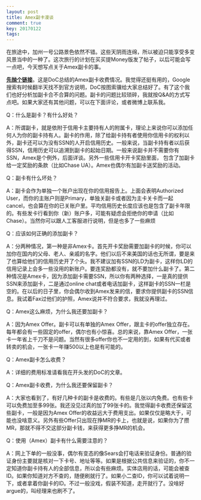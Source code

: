 ```yaml
---
layout: post
title: Amex副卡漫谈
comment: true
key: 20170122
tags:
---
```


在旅途中，加州一号公路景色依然不错。这些天阴雨连绵，所以被迫只能享受多变风景当中的一种了。这次旅行的计划在买买提Money版发了帖子，以后可能会写一点吧，今天想写点关于Amex副卡的事。


**[先抛个链接](http://www.doctorofcredit.com/list-american-express-cards-access-amex-offers-af-au-fee/)**。这是DoC总结的Amex副卡收费情况。我觉得还挺有用的，Google搜索有时候翻半天找不到官方说明，DoC按图索骥给大家总结好了。有了这个我们也好分析加副卡合不合算的问题。副卡的问题比较琐碎，我就按Q&A的方式写点吧。如果大家还有其他问题，可以在下面评论，或者微博上联系我。

Q：什么是副卡？有什么好处？

A：所谓副卡，就是依附于信用卡主要持有人的附属卡，理论上来说你可以添加任何人为你的副卡持有人。副卡的作用，除了给副卡持有者使用你信用卡的权利以外，副卡还可以为没有SSN的人开启信用历史。一般来说，当副卡持有者以后获得SSN，信用历史可以追溯到副卡的起始日期。一般来说副卡并不需要你有SSN，Amex是个例外，后面详谈。另外一些信用卡开卡奖励里面， 包含了加副卡给一定奖励的条款（比如Chase UA）。Amex也偶尔有加副卡送奖励的活动。

Q：副卡有什么坏处？

A：副卡会作为单独一个账户出现在你的信用报告上。上面会表明Authorized User，而你的主账户则是Primary，单独关副卡或者因为主卡关卡而一起cancel，也会算在你的已关账户里。平均信用历史长度应该也是包含了副卡年限的。有些发卡行看到你（新）账户多，可能有疑虑会拒绝你的申请（比如Chase）。当然你可以跟人工客服进行说明，但是也多了一些麻烦

Q：应该如何正确的添加副卡？

A：分两种情况，第一种是非Amex卡。首先开卡奖励需要加副卡的时候，你可以加你在国内的父母、老人、亲戚的名字。他们以后不来美国的话也无所谓，要是来了也算给他们的信用历史开了个头。我不建议加有SSN的LD为副卡，这样你LD的信用记录上会多一些没用的新账户。要连奖励都没有，就不要加什么副卡了。第二种情况是Amex卡，因为添加副卡需要SSN，所以你有两种选择，一是真的提供SSN来添加副卡，二是通过online chat或者电话加副卡，这样副卡的SSN一栏是空的。在以后的日子里，你会偶尔收到Amex发来的信，要求你提供副卡的SSN信息。我试着Fax过他们的护照，Amex说并不符合要求，我就没再理过。

Q：Amex这么麻烦，为什么我还要加副卡？

A：因为Amex Offer。副卡可以有单独的Amex Offer，跟主卡的offer独立存在。每年都会有一些固定的offer，偶尔也有小惊喜。总的来说，靠Amex Offer，一张卡一年省上千刀不是问题。当然有很多offer你也不一定用的到，如果有代买或者转卖的机会，一张卡一年赚500以上也是有可能的。

Q：Amex副卡怎么收费？

A：详细的费用标准请看我在开头发的DoC的文章。

Q：Amex副卡收费，为什么我还要保留副卡？

A：大家也看到了，有好几种卡的副卡是收费的。有些是几张以内免费。也有些卡可以免费加至多99张。我还没见过真的加了99张卡的。我觉得副卡收费还保留这些副卡，一般是因为Amex Offer的收益远大于费用支出。如果仅仅是略大于，可能也没啥意义。另外有些Offer只出现在挣MR的卡上，也就是说，如果你为了攒MR，那就不得不交这部分副卡钱，来获得更多挣MR的机会。

Q：使用（Amex）副卡有什么需要注意的？

A：网上下单的一般没事，偶尔有变态的像Sears会打电话来验证身份。普通的验证身份主要就是核对一下卡号、地址等等。如果是根据公共信息来验证的，你不一定知道你副卡持有人的全部信息，所以会有些麻烦。实体店用的话，可能会被查ID。如果你知道对方不查的，随便刷就行了。如果小二查ID，你可以试着说明一下，或者拿着你副卡的ID。不过一般没戏，假装不知道，走开就行了。没啥好argue的，叫经理来也刷不了。

 

 

 

 

 